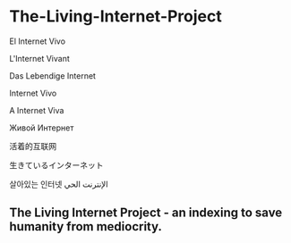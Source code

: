 # The-Living-Internet-Project

El Internet Vivo

L'Internet Vivant

Das Lebendige Internet

Internet Vivo

A Internet Viva

Живой Интернет

活着的互联网

生きているインターネット

살아있는 인터넷
الإنترنت الحي

## The Living Internet Project - an indexing to save humanity from mediocrity.
